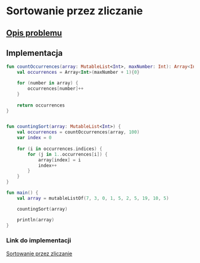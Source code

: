 # Sortowanie przez zliczanie

## [Opis problemu](../../../../algorithms/sorting/counting-sort.md)


## Implementacja

```kotlin
fun countOccurrences(array: MutableList<Int>, maxNumber: Int): Array<Int> {
    val occurrences = Array<Int>(maxNumber + 1){0}

    for (number in array) {
        occurrences[number]++
    }
        
    return occurrences
}


fun countingSort(array: MutableList<Int>) {
    val occurrences = countOccurrences(array, 100)
    var index = 0
    
    for (i in occurrences.indices) {
        for (j in 1..occurrences[i]) {
            array[index] = i
            index++
        }
    }
}

fun main() {
    val array = mutableListOf(7, 3, 0, 1, 5, 2, 5, 19, 10, 5)

    countingSort(array)

    println(array)
}
```

### Link do implementacji

[Sortowanie przez zliczanie](https://ideone.com/Vcw5BN)